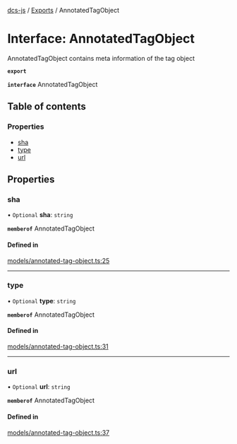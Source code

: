 [dcs-js](../README.md) / [Exports](../modules.md) / AnnotatedTagObject

# Interface: AnnotatedTagObject

AnnotatedTagObject contains meta information of the tag object

**`export`**

**`interface`** AnnotatedTagObject

## Table of contents

### Properties

- [sha](AnnotatedTagObject.md#sha)
- [type](AnnotatedTagObject.md#type)
- [url](AnnotatedTagObject.md#url)

## Properties

### <a id="sha" name="sha"></a> sha

• `Optional` **sha**: `string`

**`memberof`** AnnotatedTagObject

#### Defined in

[models/annotated-tag-object.ts:25](https://github.com/unfoldingWord/dcs-js/blob/c677a54/models/annotated-tag-object.ts#L25)

___

### <a id="type" name="type"></a> type

• `Optional` **type**: `string`

**`memberof`** AnnotatedTagObject

#### Defined in

[models/annotated-tag-object.ts:31](https://github.com/unfoldingWord/dcs-js/blob/c677a54/models/annotated-tag-object.ts#L31)

___

### <a id="url" name="url"></a> url

• `Optional` **url**: `string`

**`memberof`** AnnotatedTagObject

#### Defined in

[models/annotated-tag-object.ts:37](https://github.com/unfoldingWord/dcs-js/blob/c677a54/models/annotated-tag-object.ts#L37)
